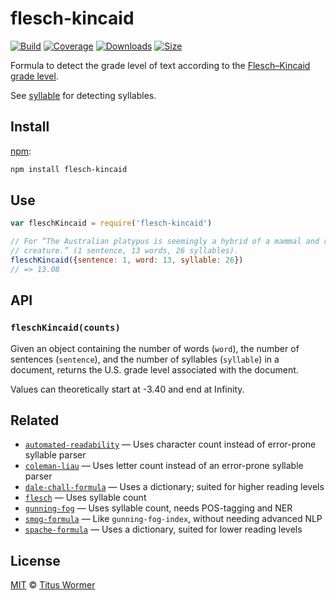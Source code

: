 # flesch-kincaid

[![Build][build-badge]][build]
[![Coverage][coverage-badge]][coverage]
[![Downloads][downloads-badge]][downloads]
[![Size][size-badge]][size]

Formula to detect the grade level of text according to the [Flesch–Kincaid grade
level][formula].

See [syllable][] for detecting syllables.

## Install

[npm][]:

```sh
npm install flesch-kincaid
```

## Use

```js
var fleschKincaid = require('flesch-kincaid')

// For “The Australian platypus is seemingly a hybrid of a mammal and reptilian
// creature.” (1 sentence, 13 words, 26 syllables).
fleschKincaid({sentence: 1, word: 13, syllable: 26})
// => 13.08
```

## API

### `fleschKincaid(counts)`

Given an object containing the number of words (`word`), the number of sentences
(`sentence`), and the number of syllables  (`syllable`) in a document, returns
the U.S. grade level associated with the document.

Values can theoretically start at -3.40 and end at Infinity.

## Related

*   [`automated-readability`](https://github.com/words/automated-readability)
    — Uses character count instead of error-prone syllable parser
*   [`coleman-liau`](https://github.com/words/coleman-liau)
    — Uses letter count instead of an error-prone syllable parser
*   [`dale-chall-formula`](https://github.com/words/dale-chall-formula)
    — Uses a dictionary; suited for higher reading levels
*   [`flesch`](https://github.com/words/flesch)
    — Uses syllable count
*   [`gunning-fog`](https://github.com/words/gunning-fog)
    — Uses syllable count, needs POS-tagging and NER
*   [`smog-formula`](https://github.com/words/smog-formula)
    — Like `gunning-fog-index`, without needing advanced NLP
*   [`spache-formula`](https://github.com/words/spache-formula)
    — Uses a dictionary, suited for lower reading levels

## License

[MIT][license] © [Titus Wormer][author]

<!-- Definitions -->

[build-badge]: https://github.com/words/flesch-kincaid/workflows/main/badge.svg

[build]: https://github.com/words/flesch-kincaid/actions

[coverage-badge]: https://img.shields.io/codecov/c/github/words/flesch-kincaid.svg

[coverage]: https://codecov.io/github/words/flesch-kincaid

[downloads-badge]: https://img.shields.io/npm/dm/flesch-kincaid.svg

[downloads]: https://www.npmjs.com/package/flesch-kincaid

[size-badge]: https://img.shields.io/bundlephobia/minzip/flesch-kincaid.svg

[size]: https://bundlephobia.com/result?p=flesch-kincaid

[npm]: https://docs.npmjs.com/cli/install

[license]: license

[author]: https://wooorm.com

[formula]: https://en.wikipedia.org/wiki/Flesch–Kincaid_readability_tests#Flesch–Kincaid_grade_level

[syllable]: https://github.com/words/syllable
